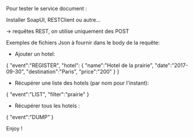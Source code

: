 Pour tester le service document :

Installer SoapUI, RESTClient ou autre...

-> requêtes REST, on utilise uniquement des POST

Exemples de fichiers Json à fournir dans le body de la requête:

- Ajouter un hotel:

{
    "event":"REGISTER",
    "hotel":
    {
            "name":"Hotel de la prairie",
            "date":"2017-09-30",
            "destination":"Paris",
            "price":"200"
    }
}

- Récupérer une liste des hotels (par nom pour l'instant):

{
    "event":"LIST",
    "filter":"prairie"
}

- Récupérer tous les hotels :

{
    "event":"DUMP"
}

Enjoy !
